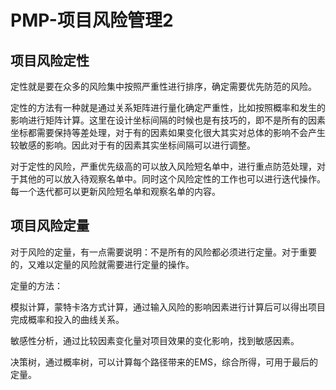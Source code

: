 # PMP-项目风险管理2

## 项目风险定性

定性就是要在众多的风险集中按照严重性进行排序，确定需要优先防范的风险。

定性的方法有一种就是通过关系矩阵进行量化确定严重性，比如按照概率和发生的影响进行矩阵计算。这里在设计坐标间隔的时候也是有技巧的，即不是所有的因素坐标都需要保持等差处理，对于有的因素如果变化很大其实对总体的影响不会产生较敏感的影响。因此对于有的因素其实坐标间隔可以进行调整。

对于定性的风险，严重优先级高的可以放入风险短名单中，进行重点防范处理，对于其他的可以放入待观察名单中。同时这个风险定性的工作也可以进行迭代操作。每一个迭代都可以更新风险短名单和观察名单的内容。

## 项目风险定量

对于风险的定量，有一点需要说明：不是所有的风险都必须进行定量。对于重要的，又难以定量的风险就需要进行定量的操作。

定量的方法：

模拟计算，蒙特卡洛方式计算，通过输入风险的影响因素进行计算后可以得出项目完成概率和投入的曲线关系。

敏感性分析，通过比较因素变化量对项目效果的变化影响，找到敏感因素。

决策树，通过概率树，可以计算每个路径带来的EMS，综合所得，可用于最后的定量。